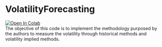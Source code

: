 # VolatilityForecasting

<a href="https://colab.research.google.com/github/andresem/VolatilityForecasting/blob/main/VolatilityForecasting.ipynb">
  <img src="https://colab.research.google.com/assets/colab-badge.svg" alt="Open In Colab"/></a>
<br>
The objective of this code is to implement the methodology purposed by the authors to measure the volatility through historical methods and volatility implied methods.
